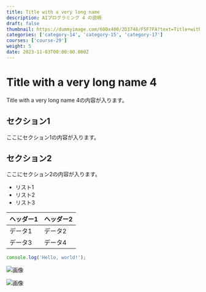 ```yaml
---
title: Title with a very long name
description: AIプログラミング 4 の説明
draft: false
thumbnail: https://dummyimage.com/600x400/2D3748/F5F7FA?text=Title+with+a+very+long+name
categories: ['category-14', 'category-15', 'category-17']
courses: ['course-29']
weight: 5
date: 2023-11-03T00:00:00.000Z
---
```


# Title with a very long name 4

Title with a very long name 4の内容が入ります。

## セクション1
ここにセクション1の内容が入ります。

## セクション2
ここにセクション2の内容が入ります。

- リスト1
- リスト2
- リスト3

| ヘッダー1 | ヘッダー2 |
| --------- | --------- |
| データ1   | データ2   |
| データ3   | データ4   |

```javascript
console.log('Hello, world!');
```


![画像](https://dummyimage.com/320x180/2D3748/F5F7FA?text=Title+with+a+very+long+name+4)

![画像](https://dummyimage.com/640x360/1A202C/EDF2F7?text=Title+with+a+very+long+name+4)